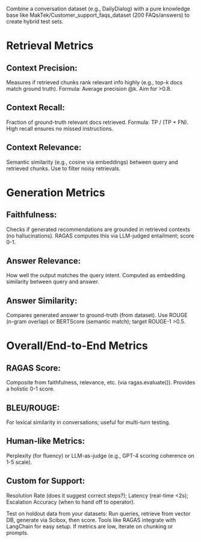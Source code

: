 Combine a conversation dataset (e.g., DailyDialog) with a pure knowledge base like MakTek/Customer_support_faqs_dataset (200 FAQs/answers) to create hybrid test sets.

# Retrieval Metrics

## Context Precision: 
Measures if retrieved chunks rank relevant info highly (e.g., top-k docs match ground truth). Formula: Average precision @k. Aim for >0.8.
## Context Recall: 
Fraction of ground-truth relevant docs retrieved. Formula: TP / (TP + FN). High recall ensures no missed instructions.
## Context Relevance: 
Semantic similarity (e.g., cosine via embeddings) between query and retrieved chunks. Use to filter noisy retrievals.

# Generation Metrics

## Faithfulness: 
Checks if generated recommendations are grounded in retrieved contexts (no hallucinations). RAGAS computes this via LLM-judged entailment; score 0-1.
## Answer Relevance: 
How well the output matches the query intent. Computed as embedding similarity between query and answer.
## Answer Similarity: 
Compares generated answer to ground-truth (from dataset). Use ROUGE (n-gram overlap) or BERTScore (semantic match); target ROUGE-1 >0.5.

# Overall/End-to-End Metrics

## RAGAS Score: 
Composite from faithfulness, relevance, etc. (via ragas.evaluate()). Provides a holistic 0-1 score.
## BLEU/ROUGE: 
For lexical similarity in conversations; useful for multi-turn testing.
## Human-like Metrics: 
Perplexity (for fluency) or LLM-as-judge (e.g., GPT-4 scoring coherence on 1-5 scale).
## Custom for Support: 
Resolution Rate (does it suggest correct steps?); Latency (real-time <2s); Escalation Accuracy (when to hand off to operator).

Test on holdout data from your datasets: Run queries, retrieve from vector DB, generate via Scibox, then score. Tools like RAGAS integrate with LangChain for easy setup. If metrics are low, iterate on chunking or prompts.